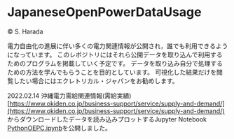 # JapaneseOpenPowerDataUsage 
&copy; S. Harada 

電力自由化の進展に伴い多くの電力関連情報が公開され，誰でも利用できるようになっています。
このレポジトリにはそれら公開データを取り込んで利用するためのプログラムを掲載していく予定です。
データを取り込み自分で処理するための方法を学んでもらうことを目的としています。
可視化した結果だけを閲覧したい場合にはエクレトリカル・ジャパンをお勧めします。

2022.02.14 沖縄電力需給関連情報(需給実績)[https://www.okiden.co.jp/business-support/service/supply-and-demand/](https://www.okiden.co.jp/business-support/service/supply-and-demand/)
からダウンロードしたデータを読み込みプロットするJupyter Notebook [PythonOEPC.ipynb](https://github.com/S-Ha/JapaneseOpenPowerDataUsage/blob/main/PythonOEPC.ipynb)を公開しました。
